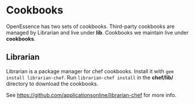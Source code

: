 Cookbooks
=========
OpenEssence has two sets of cookbooks. Third-party cookbooks are managed by 
Librarian and live under **lib**. Cookbooks we maintain live under 
**cookbooks**.

Librarian
---------
Librarian is a package manager for chef cookbooks. Install it with 
`gem install librarian-chef`. Run `librarian-chef install` in the 
**chef/lib/** directory to download the cookbooks.

See https://github.com/applicationsonline/librarian-chef for more info.

